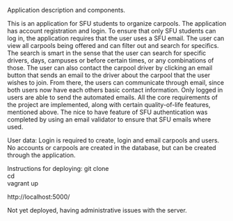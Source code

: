 Application description and components.

This is an application for SFU students to organize carpools. The application has account registration and login. To ensure that only SFU students can log in, the application requires that the user uses a SFU email. The user can view all carpools being offered and can filter out and search for specifics. The search is smart in the sense that the user can search for specific drivers, days, campuses or before certain times, or any combinations of those. The user can also contact the carpool driver by clicking an email button that sends an email to the driver about the carpool that the user wishes to join. From there, the users can communicate through email, since both users now have each others basic contact information. Only logged in users are able to send the automated emails. All the core requirements of the project are implemented, along with certain quality-of-life features, mentioned above. The nice to have feature of SFU authentication was completed by using an email validator to ensure that SFU emails where used. 


User data:
Login is required to create, login and email carpools and users.
No accounts or carpools are created in the database, but can be created through the application.


Instructions for deploying:
git clone  
cd  
vagrant up  

http://localhost:5000/

Not yet deployed, having administrative issues with the server.